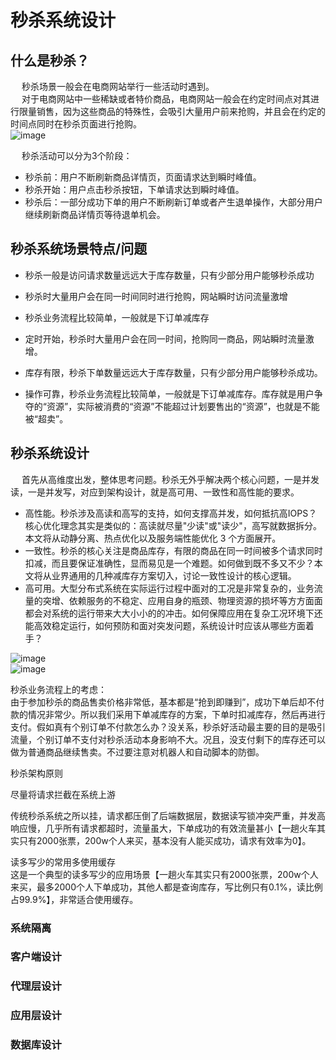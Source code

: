 

# 秒杀系统设计  


## 什么是秒杀？ 


<!-- 
qps飘高  
我是如何将系统QPS从300提升到6000的
https://blog.csdn.net/u012562943/article/details/100879341
高并发架构系列：什么是流量削峰？如何解决秒杀业务的削峰场景
https://blog.csdn.net/m0_37125796/article/details/88833419
如何降低QPS(错峰、限流、削峰)
https://www.pianshen.com/article/2449719440/

-->

&emsp; 秒杀场景一般会在电商网站举行一些活动时遇到。  
&emsp; 对于电商网站中一些稀缺或者特价商品，电商网站一般会在约定时间点对其进行限量销售，因为这些商品的特殊性，会吸引大量用户前来抢购，并且会在约定的时间点同时在秒杀页面进行抢购。  
![image](https://gitee.com/wt1814/pic-host/raw/master/images/web/web-3.png)  

&emsp; 秒杀活动可以分为3个阶段：  

* 秒杀前：用户不断刷新商品详情页，页面请求达到瞬时峰值。  
* 秒杀开始：用户点击秒杀按钮，下单请求达到瞬时峰值。  
* 秒杀后：一部分成功下单的用户不断刷新订单或者产生退单操作，大部分用户继续刷新商品详情页等待退单机会。  


## 秒杀系统场景特点/问题    

* 秒杀一般是访问请求数量远远大于库存数量，只有少部分用户能够秒杀成功  
* 秒杀时大量用户会在同一时间同时进行抢购，网站瞬时访问流量激增  
* 秒杀业务流程比较简单，一般就是下订单减库存  


* 定时开始，秒杀时大量用户会在同一时间，抢购同一商品，网站瞬时流量激增。  
* 库存有限，秒杀下单数量远远大于库存数量，只有少部分用户能够秒杀成功。  
* 操作可靠，秒杀业务流程比较简单，一般就是下订单减库存。库存就是用户争夺的“资源”，实际被消费的“资源”不能超过计划要售出的“资源”，也就是不能被“超卖”。  

<!-- 
还不知道【秒杀系统】如何设计？ 
https://mp.weixin.qq.com/s/CYa_YGVGCnozus2K9UTfNA
秒杀系统的架构分析与实战
https://mp.weixin.qq.com/s/CUTG32SaLST9nmhBP1PgkA
秒杀架构模型设计，怎么搞？ 
https://mp.weixin.qq.com/s/ZMoLa1dlgDEPG7kAqS79tg
进阶：秒杀系统是如何设计的？ 
https://mp.weixin.qq.com/s/4jYEvq7tIlbLOLGvXI4prg

-->

## 秒杀系统设计  

&emsp; 首先从高维度出发，整体思考问题。秒杀无外乎解决两个核心问题，一是并发读，一是并发写，对应到架构设计，就是高可用、一致性和高性能的要求。  

* 高性能。秒杀涉及高读和高写的支持，如何支撑高并发，如何抵抗高IOPS？核心优化理念其实是类似的：高读就尽量"少读"或"读少"，高写就数据拆分。本文将从动静分离、热点优化以及服务端性能优化 3 个方面展开。  
* 一致性。秒杀的核心关注是商品库存，有限的商品在同一时间被多个请求同时扣减，而且要保证准确性，显而易见是一个难题。如何做到既不多又不少？本文将从业界通用的几种减库存方案切入，讨论一致性设计的核心逻辑。  
* 高可用。大型分布式系统在实际运行过程中面对的工况是非常复杂的，业务流量的突增、依赖服务的不稳定、应用自身的瓶颈、物理资源的损坏等方方面面都会对系统的运行带来大大小小的的冲击。如何保障应用在复杂工况环境下还能高效稳定运行，如何预防和面对突发问题，系统设计时应该从哪些方面着手？  



<!-- 
经验：一个秒杀系统的设计思考
https://mp.weixin.qq.com/s/cyR59SLxOqpC5my8vl8VnQ
这一次，彻底弄懂“秒杀系统” 
https://mp.weixin.qq.com/s?__biz=MjM5ODI5Njc2MA==&mid=2655826732&idx=1&sn=2ff974a229fa8276646e4343990e8556&chksm=bd74fefb8a0377ed814522413f5a5a4cd98272f2e1a7f09dabe25d1797c5b406d12d91eecd87&mpshare=1&scene=1&srcid=&sharer_sharetime=1568201541445&sharer_shareid=b256218ead787d58e0b58614a973d00d&key=2a4ff15fdd84634657a339ecc4fdb0102ba0a10162fa7605c55832121ed738b7f126631b73f50506cd4b8837d56d64dcca233432973943b22a4658512020508fc3611c27ffb677dd0c1b272049e052d2&ascene=1&uin=MTE1MTYxNzY2MQ%3D%3D&devicetype=Windows+10&version=62060844&lang=zh_CN&pass_ticket=itx1gApiSjQ3hWB5NxczIuCswqlR4CHjqy8rNSbMiIlPrLAnYQ1%2BCdb6ALXoRgGH
秒杀系统设计～亿级用户
https://mp.weixin.qq.com/s/tdpht9QeGZlqYOu2vidHLg

-->


<!-- 

《吊打面试官》系列-秒杀系统设计
https://juejin.im/post/5dd09f5af265da0be72aacbd
使用 Redis 搭建电商秒杀系统
https://mp.weixin.qq.com/s/qgGS7ODqdQIHFtKnVlvIDQ

-->

![image](https://gitee.com/wt1814/pic-host/raw/master/images/web/web-4.png)  
![image](https://gitee.com/wt1814/pic-host/raw/master/images/web/web-5.png)  


秒杀业务流程上的考虑：  
由于参加秒杀的商品售卖价格非常低，基本都是“抢到即赚到”，成功下单后却不付款的情况非常少。所以我们采用下单减库存的方案，下单时扣减库存，然后再进行支付。假如真有个别订单不付款怎么办？没关系，秒杀好活动最主要的目的是吸引流量，个别订单不支付对秒杀活动本身影响不大。况且，没支付剩下的库存还可以做为普通商品继续售卖。不过要注意对机器人和自动脚本的防御。  


秒杀架构原则  

尽量将请求拦截在系统上游  

传统秒杀系统之所以挂，请求都压倒了后端数据层，数据读写锁冲突严重，并发高响应慢，几乎所有请求都超时，流量虽大，下单成功的有效流量甚小【一趟火车其实只有2000张票，200w个人来买，基本没有人能买成功，请求有效率为0】。  

读多写少的常用多使用缓存  
这是一个典型的读多写少的应用场景【一趟火车其实只有2000张票，200w个人来买，最多2000个人下单成功，其他人都是查询库存，写比例只有0.1%，读比例占99.9%】，非常适合使用缓存。  


### 系统隔离  


### 客户端设计  

### 代理层设计  


### 应用层设计  

### 数据库设计  




